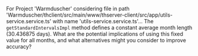 For Project 'Warmduscher' considering file in path 'Warmduscher/thclient/src/main/www/thserver-client/src/app/utils-service.service.ts' with name 'utils-service.service.ts'... The `getStandardIntervalsImpl` method defines a constant average month length (30.436875 days). What are the potential implications of using this fixed value for all months, and what alternatives might you consider to improve accuracy?
